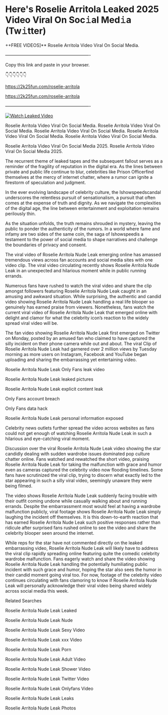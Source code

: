 # Here's Roselie Arritola Leaked 2025 Video Viral On Soc𝚒al Med𝚒a (Tw𝚒tter)

++FREE VIDEOS]** Roselie Arritola Video Viral On Social Media.

———————————————————-

Copy this link and paste in your browser.

👇👇👇👇👇👇

https://2k25fun.com/roselie-arritola

https://2k25fun.com/roselie-arritola

———————————————————-

[![Watch Leaked Video](https://miro.medium.com/v2/resize:fit:828/format:webp/1*cilzJN44JGOrTw9NJCrNHA.gif "Watch Leaked Video")](https://2k25fun.com/roselie-arritola)

Roselie Arritola Video Viral On Social Media. Roselie Arritola Video Viral On Social Media. Roselie Arritola Video Viral On Social Media. Roselie Arritola Video Viral On Social Media. Roselie Arritola Video Viral On Social Media.

Roselie Arritola Video Viral On Social Media 2025. Roselie Arritola Video Viral On Social Media 2025.

The recurrent theme of leaked tapes and the subsequent fallout serves as a reminder of the fragility of reputation in the digital era. As the lines between private and public life continue to blur, celebrities like Prison Officerfind themselves at the mercy of internet chatter, where a rumor can ignite a firestorm of speculation and judgment.

In the ever evolving landscape of celebrity culture, the Ishowspeedscandal underscores the relentless pursuit of sensationalism, a pursuit that often comes at the expense of truth and dignity. As we navigate the complexities of the digital age, the line between entertainment and exploitation remains perilously thin.

As the situation unfolds, the truth remains shrouded in mystery, leaving the public to ponder the authenticity of the rumors. In a world where fame and infamy are two sides of the same coin, the saga of Ishowspeedis a testament to the power of social media to shape narratives and challenge the boundaries of privacy and consent.

The viral video of Roselie Arritola Nude Leak emerging online has amassed tremendous views across fan accounts and social media sites with one video clip. The viral video circulating recently shows Roselie Arritola Nude Leak in an unexpected and hilarious moment while in public running errands.

Numerous fans have rushed to watch the viral video and share the clip amongst followers featuring Roselie Arritola Nude Leak caught in an amusing and awkward situation. While surprising, the authentic and candid video showing Roselie Arritola Nude Leak handling a real life blooper so genuinely has earned praise from viewers. Nonetheless, fans watch the current viral video of Roselie Arritola Nude Leak that emerged online with delight and clamor for what the celebrity icon’s reaction to the widely spread viral video will be.

The fan video showing Roselie Arritola Nude Leak first emerged on Twitter on Monday, posted by an amused fan who claimed to have captured the silly incident on their phone camera while out and about. The viral Clip of Roselie Arritola Nude Leak had garnered over 2 million views by Tuesday morning as more users on Instagram, Facebook and YouTube began uploading and sharing the embarrassing yet entertaining video.

Roselie Arritola Nude Leak Only Fans leak video

Roselie Arritola Nude Leak leaked pictures

Roselie Arritola Nude Leak explicit content leak

Only Fans account breach

Only Fans data hack

Roselie Arritola Nude Leak personal information exposed

Celebrity news outlets further spread the video across websites as fans could not get enough of watching Roselie Arritola Nude Leak in such a hilarious and eye-catching viral moment.

Discussion over the viral Roselie Arritola Nude Leak video showing the star candidly dealing with sudden wardrobe issues dominated pop culture chatter online. Fans watched and rewatched the short video, praising Roselie Arritola Nude Leak for taking the malfunction with grace and humor even as cameras captured the celebrity video now flooding timelines. Some fans have scrutinized the viral clip, trying to discern what exactly led to the star appearing in such a silly viral video, seemingly unaware they were being filmed.

The video shows Roselie Arritola Nude Leak suddenly facing trouble with their outfit coming undone while casually walking about and running errands. Despite the embarrassment most would feel at having a wardrobe malfunction publicly, viral footage shows Roselie Arritola Nude Leak simply laughing the incident off themselves. It is this down-to-earth reaction that has earned Roselie Arritola Nude Leak such positive responses rather than ridicule after surprised fans rushed online to see the video and share the celebrity blooper seen around the internet.

While reps for the star have not commented directly on the leaked embarrassing video, Roselie Arritola Nude Leak will likely have to address the viral clip rapidly spreading online featuring quite the comedic celebrity wardrobe malfunction. Fans eagerly watch and share the video showing Roselie Arritola Nude Leak handling the potentially humiliating public incident with such grace and humor, hoping the star also sees the humor in their candid moment going viral too. For now, footage of the celebrity video continues circulating with fans clamoring to know if Roselie Arritola Nude Leak will personally acknowledge their viral video being shared widely across social media this week.

Related Searches

Roselie Arritola Nude Leak Leaked

Roselie Arritola Nude Leak Nude

Roselie Arritola Nude Leak Sexy Video

Roselie Arritola Nude Leak xxx Video

Roselie Arritola Nude Leak Porn

Roselie Arritola Nude Leak Adult Video

Roselie Arritola Nude Leak Shower Video

Roselie Arritola Nude Leak Twitter Video

Roselie Arritola Nude Leak Onlyfans Video

Roselie Arritola Nude Leak Leaks

Roselie Arritola Nude Leak Photos